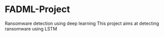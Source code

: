 # FADML-Project
Ransomware detection using deep learning
This project aims at detecting ransomware using LSTM

